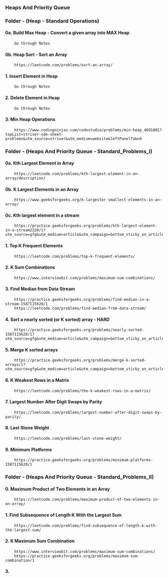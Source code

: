 ### Heaps And Priority Queue


### Folder - (Heap - Standard Operations)
#### 0a. Build Max Heap - Convert a given array into MAX Heap
        Go through Notes
        
#### 0b. Heap Sort - Sort an Array
        https://leetcode.com/problems/sort-an-array/
        
#### 1. Insert Element in Heap
        Go through Notes
        
#### 2. Delete Element in Heap
        Go through Notes
        
#### 3. Min Heap Operations
        https://www.codingninjas.com/codestudio/problems/min-heap_4691801?topList=striver-sde-sheet-problems&utm_source=striver&utm_medium=website&leftPanelTab=0


### Folder - (Heaps And Priority Queue - Standard_Problems_I)
#### 0a. Kth Largest Element in Array
        https://leetcode.com/problems/kth-largest-element-in-an-array/description/

#### 0b. K Largest Elements in an Array
        https://www.geeksforgeeks.org/k-largestor-smallest-elements-in-an-array/
        
#### 0c. Kth largest element in a stream
        https://practice.geeksforgeeks.org/problems/kth-largest-element-in-a-stream2220/1?utm_source=gfg&utm_medium=article&utm_campaign=bottom_sticky_on_article

#### 1. Top K Frequent Elements
        https://leetcode.com/problems/top-k-frequent-elements/

#### 2. K Sum Combinations
        https://www.interviewbit.com/problems/maximum-sum-combinations/
        
#### 3. Find Median from Data Stream
        https://practice.geeksforgeeks.org/problems/find-median-in-a-stream-1587115620/1
        https://leetcode.com/problems/find-median-from-data-stream/
        
#### 4. Sort a nearly sorted (or K sorted) array - HARD
        https://practice.geeksforgeeks.org/problems/nearly-sorted-1587115620/1?utm_source=gfg&utm_medium=article&utm_campaign=bottom_sticky_on_article
               
#### 5. Merge K sorted arrays
        https://practice.geeksforgeeks.org/problems/merge-k-sorted-arrays/1?utm_source=gfg&utm_medium=article&utm_campaign=bottom_sticky_on_article
        
#### 6. K Weakest Rows in a Matrix    
        https://leetcode.com/problems/the-k-weakest-rows-in-a-matrix/
        
#### 7. Largest Number After Digit Swaps by Parity
        https://leetcode.com/problems/largest-number-after-digit-swaps-by-parity/
        
#### 8. Last Stone Weight
        https://leetcode.com/problems/last-stone-weight/   
        
#### 9. Minimum Platforms
        https://practice.geeksforgeeks.org/problems/minimum-platforms-1587115620/1
        

### Folder - (Heaps And Priority Queue - Standard_Problems_II)
#### 0. Maximum Product of Two Elements in an Array
        https://leetcode.com/problems/maximum-product-of-two-elements-in-an-array/
        
#### 1. Find Subsequence of Length K With the Largest Sum
        https://leetcode.com/problems/find-subsequence-of-length-k-with-the-largest-sum/        
        
#### 2. K Maximum Sum Combination
        https://www.interviewbit.com/problems/maximum-sum-combinations/
        https://practice.geeksforgeeks.org/problems/maximum-sum-combination/1
        
#### 3.         
